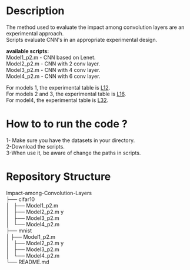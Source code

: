 # Description

The method used to evaluate the impact among convolution layers are an experimental approach.<br />
Scripts evaluate CNN's in an appropriate experimental design.<br />

**available scripts:**<br />
Model1_p2.m - CNN based on Lenet.<br />
Model2_p2.m - CNN with 2 conv layer.<br />
Model3_p2.m - CNN with 4 conv layer.<br />
Model4_p2.m - CNN with 6 conv layer.<br />

For models 1, the experimental table is [L12](https://www.york.ac.uk/depts/maths/tables/l12.gif).<br />
For models 2 and 3, the experimental table is [L16](https://www.york.ac.uk/depts/maths/tables/l16.htm).<br />
For model4, the experimental table is [L32](https://www.york.ac.uk/depts/maths/tables/l32.htm).<br />


# How to to run the code ?

1- Make sure you have the datasets in your directory. <br />
2-Download the scripts.<br />
3-When use it, be aware of change the paths in scripts.<br />

# Repository Structure

Impact-among-Convolution-Layers<br />
├── cifar10<br />
│   ├── Model1_p2.m <br />
│   ├── Model2_p2.m y<br />
│   ├── Model3_p2.m <br />
│   └── Model4_p2.m <br />
├── mnist<br/>
│   ├── Model1_p2.m <br />
│   ├── Model2_p2.m y<br />
│   ├── Model3_p2.m <br />
│   └── Model4_p2.m <br />
└── README.md<br />

